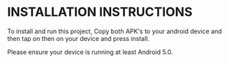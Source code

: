 # INSTALLATION INSTRUCTIONS
To install and run this project, Copy both APK's to your android device and then tap on then on your device and press install.

Please ensure your device is running at least Android 5.0.